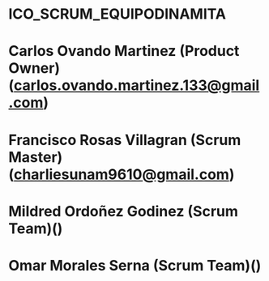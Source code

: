 # ICO_SCRUM_EQUIPODINAMITA
# Carlos Ovando Martinez (Product Owner) (carlos.ovando.martinez.133@gmail.com)
# Francisco Rosas Villagran (Scrum Master) (charliesunam9610@gmail.com)
# Mildred Ordoñez Godinez (Scrum Team)() 
# Omar Morales Serna (Scrum Team)()  
